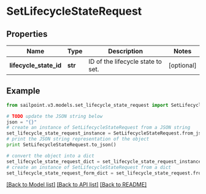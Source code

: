 # SetLifecycleStateRequest


## Properties

Name | Type | Description | Notes
------------ | ------------- | ------------- | -------------
**lifecycle_state_id** | **str** | ID of the lifecycle state to set. | [optional] 

## Example

```python
from sailpoint.v3.models.set_lifecycle_state_request import SetLifecycleStateRequest

# TODO update the JSON string below
json = "{}"
# create an instance of SetLifecycleStateRequest from a JSON string
set_lifecycle_state_request_instance = SetLifecycleStateRequest.from_json(json)
# print the JSON string representation of the object
print SetLifecycleStateRequest.to_json()

# convert the object into a dict
set_lifecycle_state_request_dict = set_lifecycle_state_request_instance.to_dict()
# create an instance of SetLifecycleStateRequest from a dict
set_lifecycle_state_request_form_dict = set_lifecycle_state_request.from_dict(set_lifecycle_state_request_dict)
```
[[Back to Model list]](../README.md#documentation-for-models) [[Back to API list]](../README.md#documentation-for-api-endpoints) [[Back to README]](../README.md)


